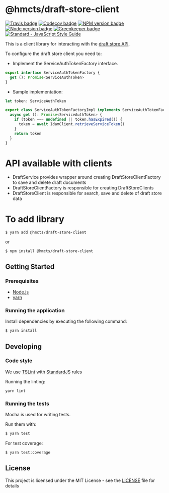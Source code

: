 # @hmcts/draft-store-client

[![Travis badge](https://api.travis-ci.org/hmcts/draft-store-client.svg?branch=master)](https://travis-ci.org/hmcts/draft-store-client)
[![Codecov badge](https://codecov.io/gh/hmcts/draft-store-client/graphs/badge.svg)](https://codecov.io/github/hmcts/draft-store-client)
[![NPM version badge](https://img.shields.io/npm/v/@hmcts/draft-store-client.svg)](https://www.npmjs.com/@hmcts/draft-store-client)
[![Node version badge](https://img.shields.io/node/v/@hmcts/draft-store-client.svg)](https://www.npmjs.com/@hmcts/draft-store-client)
[![Greenkeeper badge](https://badges.greenkeeper.io/hmcts/draft-store-client.svg)](https://greenkeeper.io/)
[![Standard - JavaScript Style Guide](https://img.shields.io/badge/code%20style-standard-brightgreen.svg)](http://standardjs.com/)

This is a client library for interacting with the [draft store API](https://github.com/hmcts/draft-store).

To configure the draft store client you need to:

* Implement the ServiceAuthTokenFactory interface.  

```typescript
export interface ServiceAuthTokenFactory {
  get (): Promise<ServiceAuthToken>
}
```
   
* Sample implementation:

```typescript
let token: ServiceAuthToken

export class ServiceAuthTokenFactoryImpl implements ServiceAuthTokenFactory{
  async get (): Promise<ServiceAuthToken> {
    if (token === undefined || token.hasExpired()) {
      token = await IdamClient.retrieveServiceToken()
    }
    return token
  }
}
```
   
# API available with clients

* DraftService provides wrapper around creating DraftStoreClientFactory to save and delete draft documents   
* DraftStoreClientFactory is responsible for creating DraftStoreClients
* DraftStoreClient is responsible for search, save and delete of draft store data

# To add library

```
$ yarn add @hmcts/draft-store-client
```

or

```
$ npm install @hmcts/draft-store-client
```

## Getting Started

### Prerequisites

* [Node.js](https://nodejs.org/)
* [yarn](https://yarnpkg.com/)

### Running the application

Install dependencies by executing the following command:

 ```bash
$ yarn install
 ```

## Developing

### Code style

We use [TSLint](https://palantir.github.io/tslint/) with [StandardJS](http://standardjs.com/index.html) rules 

Running the linting:

`yarn lint`

### Running the tests

Mocha is used for writing tests.

Run them with:

```bash
$ yarn test
```

For test coverage:

```bash
$ yarn test:coverage
```

## License

This project is licensed under the MIT License - see the [LICENSE](LICENSE.md) file for details

